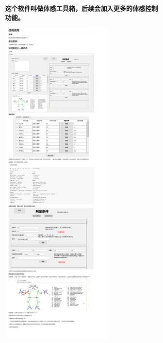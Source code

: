 ## 	这个软件叫做体感工具箱，后续会加入更多的体感控制功能。

![说明](https://github.com/Mr-xiaobing/CMSGS/blob/master/Description.png)
